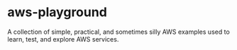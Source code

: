 # aws-playground
A collection of simple, practical, and sometimes silly AWS examples used to learn, test, and explore AWS services.
